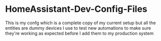 # HomeAssistant-Dev-Config-Files

This is my confg which is a complete copy of my current setup but all the entities are dummy devices I use to test new automations to make sure they're working as expected before I add them to my production system

